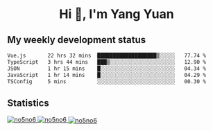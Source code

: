 <h1 align="center">Hi 👋, I'm Yang Yuan</h1>


## My weekly development status
<!--START_SECTION:waka-->

```txt
Vue.js       22 hrs 32 mins  ███████████████████▒░░░░░   77.74 %
TypeScript   3 hrs 44 mins   ███▒░░░░░░░░░░░░░░░░░░░░░   12.90 %
JSON         1 hr 15 mins    █░░░░░░░░░░░░░░░░░░░░░░░░   04.34 %
JavaScript   1 hr 14 mins    █░░░░░░░░░░░░░░░░░░░░░░░░   04.29 %
TSConfig     5 mins          ░░░░░░░░░░░░░░░░░░░░░░░░░   00.30 %
```

<!--END_SECTION:waka-->

## Statistics
<a href="https://github.com/anuraghazra/github-readme-stats">
  <img src="https://github-readme-stats.vercel.app/api/top-langs/?username=no5no6&theme=dracula" alt="no5no6">
</a>
<a href="https://github.com/anuraghazra/github-readme-stats">
  <img src="https://github-readme-stats.vercel.app/api?username=no5no6&show_icons=true&theme=dracula&line_height=40" alt="no5no6">
</a>
<a href="https://github.com/anuraghazra/github-readme-stats">
  <img align="center" src="https://github-readme-streak-stats.herokuapp.com/?user=no5no6&theme=dracula" alt="no5no6" />
</a>